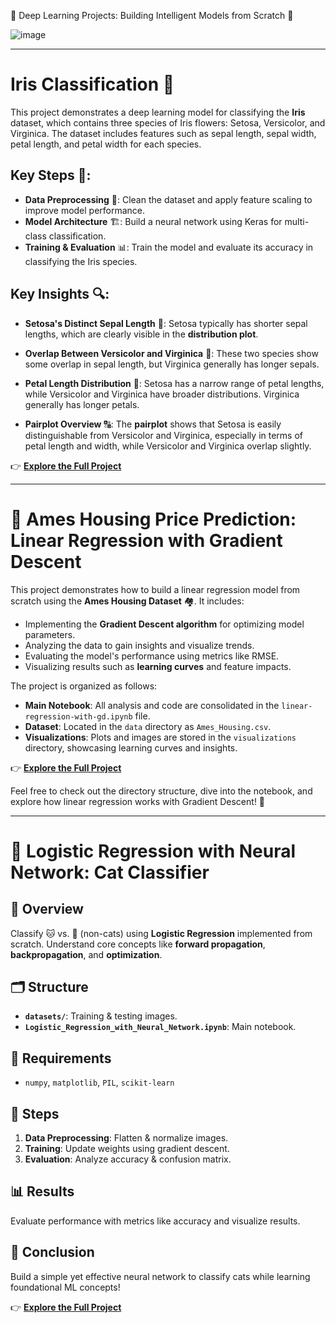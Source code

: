 🧠 Deep Learning Projects: Building Intelligent Models from Scratch 🚀


![image](https://github.com/user-attachments/assets/60ef079f-335b-4df7-85bf-ce7d848b7d8c)



---

# Iris Classification 🌸

This project demonstrates a deep learning model for classifying the **Iris** dataset, which contains three species of Iris flowers: Setosa, Versicolor, and Virginica. The dataset includes features such as sepal length, sepal width, petal length, and petal width for each species.

## Key Steps 🔑:

- **Data Preprocessing** 🧹: Clean the dataset and apply feature scaling to improve model performance.
- **Model Architecture** 🏗️: Build a neural network using Keras for multi-class classification.
- **Training & Evaluation** 📊: Train the model and evaluate its accuracy in classifying the Iris species.

## Key Insights 🔍:

- **Setosa's Distinct Sepal Length** 📏: Setosa typically has shorter sepal lengths, which are clearly visible in the **distribution plot**.  

- **Overlap Between Versicolor and Virginica** 🤝: These two species show some overlap in sepal length, but Virginica generally has longer sepals.  

- **Petal Length Distribution** 🌺: Setosa has a narrow range of petal lengths, while Versicolor and Virginica have broader distributions. Virginica generally has longer petals.  

- **Pairplot Overview** 🔠: The **pairplot** shows that Setosa is easily distinguishable from Versicolor and Virginica, especially in terms of petal length and width, while Versicolor and Virginica overlap slightly.  

👉 **[Explore the Full Project](https://github.com/Bushra-Butt-17/DeepLearning-Projects/tree/main/Iris-Data-Insights)**  

---

# 🏡 Ames Housing Price Prediction: Linear Regression with Gradient Descent

This project demonstrates how to build a linear regression model from scratch using the **Ames Housing Dataset** 🏘️. It includes:  

- Implementing the **Gradient Descent algorithm** for optimizing model parameters.  
- Analyzing the data to gain insights and visualize trends.  
- Evaluating the model's performance using metrics like RMSE.  
- Visualizing results such as **learning curves** and feature impacts.  

The project is organized as follows:  

- **Main Notebook**: All analysis and code are consolidated in the `linear-regression-with-gd.ipynb` file.  
- **Dataset**: Located in the `data` directory as `Ames_Housing.csv`.  
- **Visualizations**: Plots and images are stored in the `visualizations` directory, showcasing learning curves and insights.  

👉 **[Explore the Full Project](https://github.com/Bushra-Butt-17/DeepLearning-Projects/tree/main/Linear-Regression-with-GD)**  

Feel free to check out the directory structure, dive into the notebook, and explore how linear regression works with Gradient Descent! 🚀

---
# 🐾 Logistic Regression with Neural Network: Cat Classifier  

## 🚀 Overview  
Classify 🐱 vs. 🐾 (non-cats) using **Logistic Regression** implemented from scratch. Understand core concepts like **forward propagation**, **backpropagation**, and **optimization**.  

## 🗂️ Structure  
- **`datasets/`**: Training & testing images.  
- **`Logistic_Regression_with_Neural_Network.ipynb`**: Main notebook.  

## 🔧 Requirements  
- `numpy`, `matplotlib`, `PIL`, `scikit-learn`  

## 🧠 Steps  
1. **Data Preprocessing**: Flatten & normalize images.  
2. **Training**: Update weights using gradient descent.  
3. **Evaluation**: Analyze accuracy & confusion matrix.  

## 📊 Results  
Evaluate performance with metrics like accuracy and visualize results.  

## 🎯 Conclusion  
Build a simple yet effective neural network to classify cats while learning foundational ML concepts!

👉 **[Explore the Full Project](https://github.com/Bushra-Butt-17/DeepLearning-Projects/tree/main/Logistic%20Regression)**  

